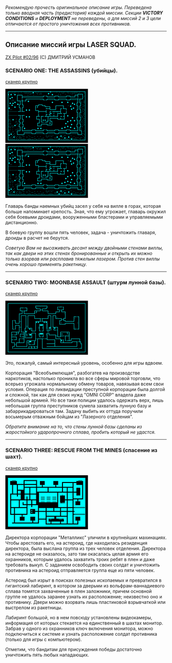 ﻿_Рекомендую прочесть оригинальное описание игры. Переведена только вводная часть (предистория) каждой миссии. Секции **VICTORY CONDITIONS** и **DEPLOYMENT** не переведены, а для миссий 2 и 3 цели отличаются от простого уничтожения всех противников._

---

## Описание миссий игры LASER SQUAD.
[ZX Pilot #02/96](https://zxpress.ru/article.php?id=7558)
(C) ДМИТРИЙ УСМАНОВ

### SCENARIO ONE: THE ASSASSINS (убийцы).

[сканер крупно](../images/screens/mission-1-map.png "сканер в масштабе 2:1")

![map](../images/screens/mission-1-map-preview.png)
[![map](../images/screens/mission-1-map-preview.png "показать сканер крупным планом, с отображением окон")](../images/screens/mission-1-map-windows.png)

Главарь банды наемных убийц засел у себя на вилле в горах, которая больше напоминает крепость. Зная, что ему угрожает, главарь окружил себя боевыми дроидами, вооруженными бластерами и управляемыми дистанционно.

В боевую группу вошли пять человек, задача - уничтожить главаря, дроиды в расчет не берутся.

_Советую Вам не высаживать десант между двойными стенами виллы, так как двери на этих стенах бронированные и открыть их можно только взорвав или расплавив тяжелым лазером. Против стен виллы очень хорошо применять ракетницу._


---

### SCENARIO TWO: MOONBASE ASSAULT (штурм лунной базы).

[сканер крупно](../images/screens/mission-2-map.png "сканер в масштабе 2:1")

![map](../images/screens/mission-2-map-preview.png)

Это, пожалуй, самый интересный уровень, особенно для игры вдвоем.

Корпорация "Всеобъемлющая", разбогатев на производстве наркотиков, настолько проникла во все сферы мировой торговли, что всерьез угрожала нормальному обмену товаров, навязывая всем свои условия. Операция по ликвидации преступной корпорации была долгой и сложной, так как для своих нужд "OMNI CORP" владела даже небольшой армией. Но все таки полиции удалось одержать верх, лишь небольшая группа преступников сумела захватить лунную базу и забаррикадироваться там. Задачу выбить их оттуда поручили восьмерым отважным бойцам из "Лазерного отделения".

_Обратите внимание на то, что стены лунной базы сделаны из жаростойкого ударопрочного сплава, пробить который не удастся._


---

### SCENARIO THREE: RESCUE FROM THE MINES (спасение из шахт).

[сканер крупно](../images/screens/mission-3-map.png "сканер в масштабе 2:1")

![map](../images/screens/mission-3-map-preview.png)

Директора корпорации "Металликс" уличили в крупнейших махинациях. Чтобы арестовать его, на астероид, где находилась резиденция директора, была выслана группа из трех человек отделения. Директора на астероиде не оказалось, зато там окасалась целая армия его охранников, которым удалось захватить троих ребят в плен и даже требовать выкуп. С заданием освободить своих солдат и уничтожить противника на астероид отправляется группа еще из пяти человек.

Астероид был изрыт в поисках полезных ископаемых и превратился в гигантский лабиринт, в котором за дверьми из вольфрам-ваннадиевого сплава томятся захваченные в плен заложники, причем основной группе не удалось заранее узнать их расположение; неизвестно оно и противнику. Двери можно взорвать лишь пластиковой взрывчаткой или выстрелом из ракетницы.

Лабиринт большой, но в нем повсюду установлены видеокамеры, информация от которых стекается на единственный в шахтах монитор. Забрав у одного из охранников ключ включения монитора, можно подключиться к системе и узнать расположение солдат противника (только для игры с компьютером).

Отметим, что бандитам для присуждения победы достаточно уничтожить пять любых нападающих.
